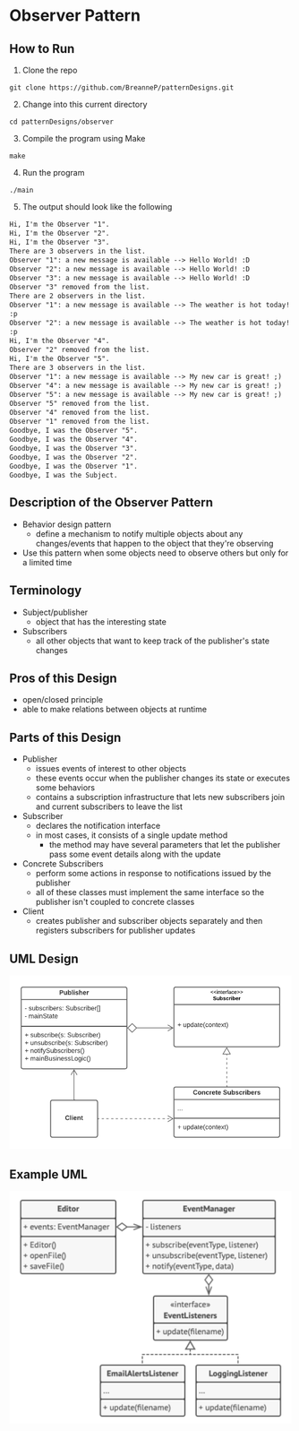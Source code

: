# Observer Pattern

## How to Run
1. Clone the repo
```
git clone https://github.com/BreanneP/patternDesigns.git
```

2. Change into this current directory
```
cd patternDesigns/observer
```

3. Compile the program using Make
```
make
```

4. Run the program
```
./main
```

5. The output should look like the following
```
Hi, I'm the Observer "1".
Hi, I'm the Observer "2".
Hi, I'm the Observer "3".
There are 3 observers in the list.
Observer "1": a new message is available --> Hello World! :D
Observer "2": a new message is available --> Hello World! :D
Observer "3": a new message is available --> Hello World! :D
Observer "3" removed from the list.
There are 2 observers in the list.
Observer "1": a new message is available --> The weather is hot today! :p
Observer "2": a new message is available --> The weather is hot today! :p
Hi, I'm the Observer "4".
Observer "2" removed from the list.
Hi, I'm the Observer "5".
There are 3 observers in the list.
Observer "1": a new message is available --> My new car is great! ;)
Observer "4": a new message is available --> My new car is great! ;)
Observer "5": a new message is available --> My new car is great! ;)
Observer "5" removed from the list.
Observer "4" removed from the list.
Observer "1" removed from the list.
Goodbye, I was the Observer "5".
Goodbye, I was the Observer "4".
Goodbye, I was the Observer "3".
Goodbye, I was the Observer "2".
Goodbye, I was the Observer "1".
Goodbye, I was the Subject.
```

## Description of the Observer Pattern
* Behavior design pattern
    * define a mechanism to notify multiple objects about any changes/events that happen to the object that they're observing
* Use this pattern when some objects need to observe others but only for a limited time

## Terminology
* Subject/publisher
    * object that has the interesting state
* Subscribers
    * all other objects that want to keep track of the publisher's state changes 

## Pros of this Design
* open/closed principle
* able to make relations between objects at runtime

## Parts of this Design
* Publisher
    * issues events of interest to other objects
    * these events occur when the publisher changes its state or executes some behaviors
    * contains a subscription infrastructure that lets new subscribers join and current subscribers to leave the list
* Subscriber
    * declares the notification interface
    * in most cases, it consists of a single update method
        * the method may have several parameters that let the publisher pass some event details along with the update
* Concrete Subscribers
    * perform some actions in response to notifications issued by the publisher
    * all of these classes must implement the same interface so the publisher isn't coupled to concrete classes
* Client
    * creates publisher and subscriber objects separately and then registers subscribers for publisher updates

## UML Design

![Alt text](ObserverPattern.png?raw=true "Title") 

## Example UML

![Alt text](ObserverExample.png?raw=true "Title") 
